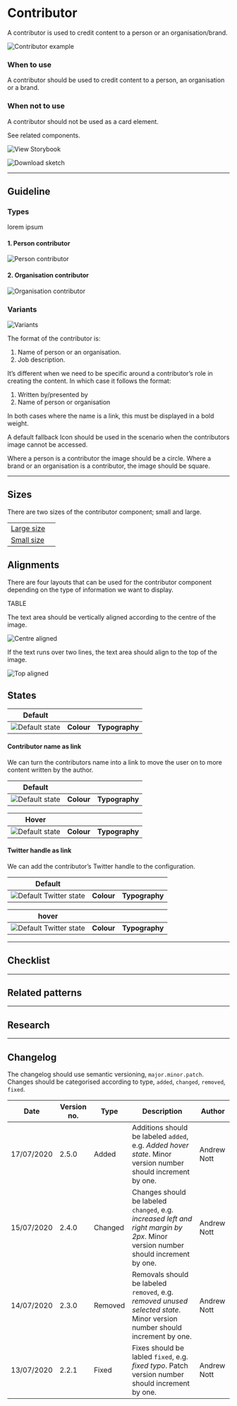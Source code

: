 # Contributor

A contributor is used to credit content to a person or an organisation/brand.

![Contributor example](contributor-example.png)

### When to use

A contributor should be used to credit content to a person, an organisation or a brand.

### When not to use

A contributor should not be used as a card element.

See related components.

![View Storybook](view-storybook.png)

![Download sketch](download-sketch.png)

***

## Guideline

### Types

lorem ipsum

#### 1. Person contributor

![Person contributor](person-contributor.png)


#### 2. Organisation contributor

![Organisation contributor](organisation-contributor.png)


### Variants

![Variants](variants.png)




The format of the contributor is:

1. Name of person or an organisation.
2. Job description.

It’s different when we need to be specific around a contributor’s role in creating the content. In which case it follows the format:


1. Written by/presented by
2. Name of person or organisation

In both cases where the name is a link, this must be displayed in a bold weight.

A default fallback Icon should be used in the scenario when the contributors image cannot be accessed.

Where a person is a contributor the image should be a circle. Where a brand or an organisation is a contributor, the image should be square.



***

## Sizes

There are two sizes of the contributor component; small and large.

| | |
|-|-|
| [Large size](large-size.png) | |
| [Small size](small-size.png) | |





## Alignments

There are four layouts that can be used for the contributor component depending on the type of information we want to display.



TABLE

The text area should be vertically aligned according to the centre of the image.

![Centre aligned](centre-aligned.png)

If the text runs over two lines, the text area should align to the top of the image.

![Top aligned](top-aligned.png)

## States

| Default | | |
| ------- |-|-|
| ![Default state](default-state.png) | **Colour** | **Typography** |

#### Contributor name as link

We can turn the contributors name into a link to move the user on to more content written by the author.

| Default | | |
| ------- |-|-|
| ![Default state](default-state.png) | **Colour** | **Typography** |


| Hover | | |
| ------- |-|-|
| ![Default state](hover-state.png) | **Colour** | **Typography** |


#### Twitter handle as link
We can add the contributor’s Twitter handle to the configuration.


| Default | | |
| ------- |-|-|
| ![Default Twitter state](default-twitter-state.png) | **Colour** | **Typography** |


| hover | | |
| ------- |-|-|
| ![Default Twitter state](twitter-hover-state.png) | **Colour** | **Typography** |


***


## Checklist




***


## Related patterns



***


## Research



***

## Changelog

The changelog should use semantic versioning, `major.minor.patch`. Changes should be categorised according to type, `added`, `changed`, `removed`, `fixed`.

| Date | Version no. | Type | Description | Author |
| ---- | ----------- | ---- | ----------- | ------ |
| 17/07/2020 | 2.5.0 | Added | Additions should be labeled `added`, e.g. _Added hover state_. Minor version number should increment by one.| Andrew Nott |
| 15/07/2020 | 2.4.0 | Changed | Changes should be labeled `changed`, e.g. _increased left and right margin by 2px_. Minor version number should increment by one. | Andrew Nott |
| 14/07/2020 | 2.3.0 | Removed | Removals should be labeled `removed`, e.g. *removed unused selected state*. Minor version number should increment by one. | Andrew Nott |
| 13/07/2020 | 2.2.1 | Fixed | Fixes should be labled `fixed`, e.g. _fixed typo_. Patch version number should increment by one. | Andrew Nott |

